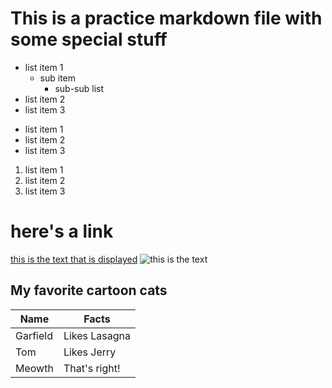 # This is a practice markdown file with some special stuff

- list item 1
	* sub item
		- sub-sub list 
- list item 2
- list item 3

* list item 1
* list item 2 
* list item 3

1. list item 1
2. list item 2
3. list item 3

# here's a link 

[this is the text that is displayed](www.example.com)
![this is the text](https://cameronmcefee.com/img/work/the-octocat/original.jpg)

## My favorite cartoon cats 

|Name    | Facts        |
| -----  | ---------    |
|Garfield| Likes Lasagna|
|Tom     | Likes Jerry  |
|Meowth  | That's right!|
